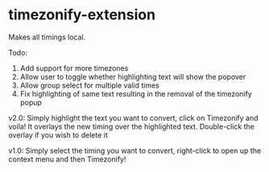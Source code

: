 # timezonify-extension
Makes all timings local. 

Todo:
1. Add support for more timezones
2. Allow user to toggle whether highlighting text will show the popover
3. Allow group select for multiple valid times
4. Fix highlighting of same text resulting in the removal of the timezonify popup

v2.0: Simply highlight the text you want to convert, click on Timezonify and voila! It overlays the new timing over the highlighted text. Double-click the overlay if you wish to delete it

v1.0: Simply select the timing you want to convert, right-click to open up the context menu and then Timezonify!

